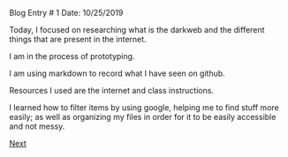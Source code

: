 Blog Entry # 1					     Date: 10/25/2019

Today, I focused on researching what is the darkweb and the different things that are present in the internet.   

I am in the process of prototyping.   

I am using markdown to record what I have seen on github.  

Resources I used are the internet and class instructions.   

I learned how to filter items by using google, helping me to find stuff more easily;
as well as organizing my files in order for it to be easily accessible and not messy. 

[Next](entry2.md)